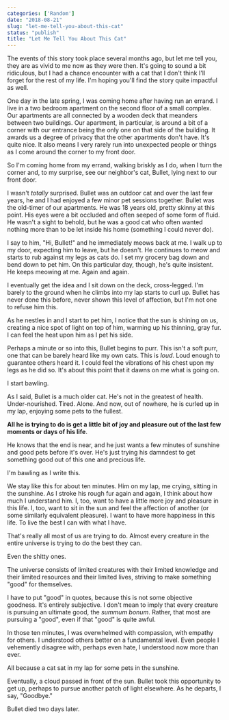 ```yaml
---
categories: ['Random']
date: "2018-08-21"
slug: "let-me-tell-you-about-this-cat"
status: "publish"
title: "Let Me Tell You About This Cat"
---
```


The events of this story took place several months ago, but let me tell you, they are as vivid to me now as they were then. It's going to sound a bit ridiculous, but I had a chance encounter with a cat that I don't think I'll forget for the rest of my life. I'm hoping you'll find the story quite impactful as well.

One day in the late spring, I was coming home after having run an errand. I live in a two bedroom apartment on the second floor of a small complex. Our apartments are all connected by a wooden deck that meanders between two buildings. Our apartment, in particular, is around a bit of a corner with our entrance being the only one on that side of the building. It awards us a degree of privacy that the other apartments don't have. It's quite nice. It also means I very rarely run into unexpected people or things as I come around the corner to my front door.

So I'm coming home from my errand, walking briskly as I do, when I turn the corner and, to my surprise, see our neighbor's cat, Bullet, lying next to our front door.

I wasn't _totally_ surprised. Bullet was an outdoor cat and over the last few years, he and I had enjoyed a few minor pet sessions together. Bullet was the old-timer of our apartments. He was 18 years old, pretty skinny at this point. His eyes were a bit occluded and often seeped of some form of fluid. He wasn't a sight to behold, but he was a good cat who often wanted nothing more than to be let inside his home (something I could never do).

I say to him, "Hi, Bullet!" and he immediately meows back at me. I walk up to my door, expecting him to leave, but he doesn't. He continues to meow and starts to rub against my legs as cats do. I set my grocery bag down and bend down to pet him. On this particular day, though, he's quite insistent. He keeps meowing at me. Again and again.

I eventually get the idea and I sit down on the deck, cross-legged. I'm barely to the ground when he climbs into my lap starts to curl up. Bullet has never done this before, never shown this level of affection, but I'm not one to refuse him this.

As he nestles in and I start to pet him, I notice that the sun is shining on us, creating a nice spot of light on top of him, warming up his thinning, gray fur. I can feel the heat upon him as I pet his side.

Perhaps a minute or so into this, Bullet begins to purr. This isn't a soft purr, one that can be barely heard like my own cats. This is _loud_. Loud enough to guarantee others heard it. I could feel the vibrations of his chest upon my legs as he did so. It's about this point that it dawns on me what is going on.

I start bawling.

As I said, Bullet is a much older cat. He's not in the greatest of health. Under-nourished. Tired. Alone. And now, out of nowhere, he is curled up in my lap, enjoying some pets to the fullest.

**All he is trying to do is get a little bit of joy and pleasure out of the last few moments or days of his life**.

He knows that the end is near, and he just wants a few minutes of sunshine and good pets before it's over. He's just trying his damndest to get something good out of this one and precious life.

I'm bawling as I write this.

We stay like this for about ten minutes. Him on my lap, me crying, sitting in the sunshine. As I stroke his rough fur again and again, I think about how much I understand him. I, too, want to have a little more joy and pleasure in this life. I, too, want to sit in the sun and feel the affection of another (or some similarly equivalent pleasure). I want to have more happiness in this life. To live the best I can with what I have.

That's really all most of us are trying to do. Almost every creature in the entire universe is trying to do the best they can.

Even the shitty ones.

The universe consists of limited creatures with their limited knowledge and their limited resources and their limited lives, striving to make something "good" for themselves.

I have to put "good" in quotes, because this is not some objective goodness. It's entirely subjective. I don't mean to imply that every creature is pursuing an ultimate good, the _summum bonum_. Rather, that most are pursuing a "good", even if that "good" is quite awful.

In those ten minutes, I was overwhelmed with compassion, with empathy for others. I understood others better on a fundamental level. Even people I vehemently disagree with, perhaps even hate, I understood now more than ever.

All because a cat sat in my lap for some pets in the sunshine.

Eventually, a cloud passed in front of the sun. Bullet took this opportunity to get up, perhaps to pursue another patch of light elsewhere. As he departs, I say, "Goodbye."

Bullet died two days later.
